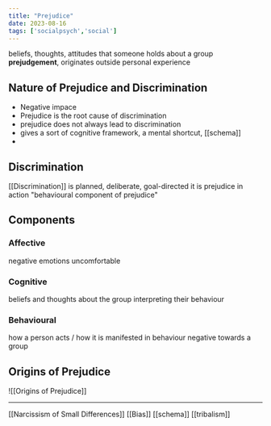 ```yaml
---
title: "Prejudice"
date: 2023-08-16
tags: ['socialpsych','social']
---
```


beliefs, thoughts, attitudes that someone holds about a group
**prejudgement**, originates outside personal experience

## Nature of Prejudice and Discrimination
- Negative impace
- Prejudice is the root cause of discrimination 
- prejudice does not always lead to discrimination 
- gives a sort of cognitive framework, a mental shortcut, [[schema]]
- 

## Discrimination
[[Discrimination]] is planned, deliberate, goal-directed 
it is prejudice in action
"behavioural component of prejudice"

## Components 
### Affective
negative emotions
uncomfortable
### Cognitive 
beliefs and thoughts about the group
interpreting their behaviour 
### Behavioural
how a person acts / how it is manifested in behaviour
negative towards a group 

## Origins of Prejudice
![[Origins of Prejudice]]


---

[[Narcissism of Small Differences]]
[[Bias]]
[[schema]]
[[tribalism]]